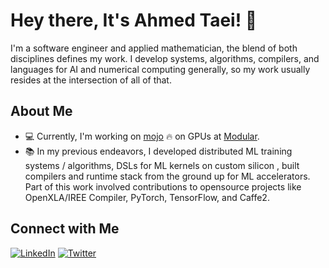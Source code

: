 # Hey there, It's Ahmed Taei! 👋

I'm a software engineer and applied mathematician, the blend of both disciplines defines my work. I develop systems, algorithms, compilers, and languages for AI and numerical computing generally, so my work usually resides at the intersection of all of that.

## About Me

- 💻 Currently, I'm working on [mojo](https://www.modular.com/max/mojo) 🔥 on GPUs at [Modular](https://www.modular.com/).
- 📚 In my previous endeavors, I developed distributed ML training systems / algorithms, DSLs for ML kernels on custom silicon , built compilers and runtime stack from the ground up for ML accelerators. Part of this work involved contributions to opensource projects like OpenXLA/IREE Compiler, PyTorch, TensorFlow, and Caffe2.

## Connect with Me

[![LinkedIn](https://img.shields.io/badge/LinkedIn-Connect-blue)]([https://www.linkedin.com/in/astaei/)
[![Twitter](https://img.shields.io/badge/Twitter-Follow-blue)](https://twitter.com/ASAADALDIEN)
